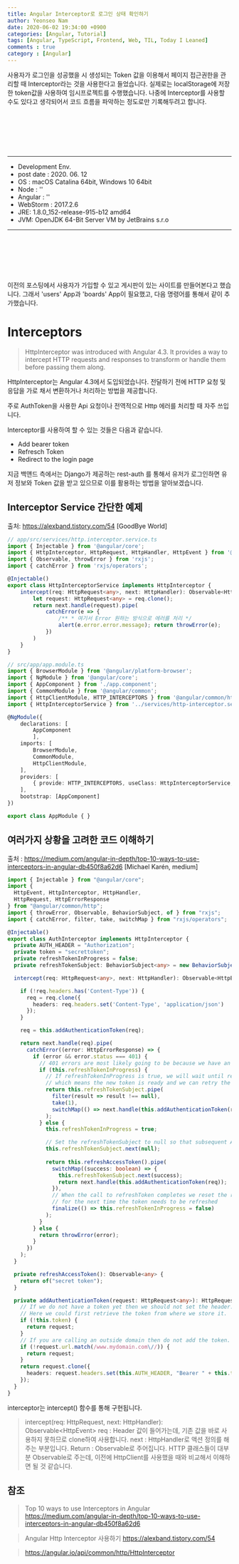 ```yaml
---
title: Angular Interceptor로 로그인 상태 확인하기
author: Yeonseo Nam
date: 2020-06-02 19:34:00 +0900
categories: [Angular, Tutorial]
tags: [Angular, TypeScript, Frontend, Web, TIL, Today I Leaned]
comments : true
category : [Angular]
---
```


사용자가 로그인을 성공했을 시 생성되는 Token 값을 이용해서 페이지 접근권한을 관리할 때 Interceptor라는 것을 사용한다고 들었습니다. 실제로는 localStorage에 저장한 token값을 사용하여 임시프로젝트를 수행했습니다. 나중에 Interceptor를 사용할 수도 있다고 생각되어서 코드 흐름을 파악하는 정도로만 기록해두려고 합니다.

<br/><br/><br/><br/><br/>

---

* Development Env.
* post date : 2020. 06. 12
* OS : macOS Catalina 64bit, Windows 10 64bit
* Node : ''
* Angular : ''
* WebStorm : 2017.2.6
* JRE: 1.8.0_152-release-915-b12 amd64
* JVM: OpenJDK 64-Bit Server VM by JetBrains s.r.o

---

<br/><br/><br/><br/><br/>

이전의 포스팅에서 사용자가 가입할 수 있고 게시판이 있는 사이트를 만들어본다고 했습니다. 그래서 'users' App과 'boards' App이 필요했고, 다음 명령어를 통해서 같이 추가했습니다.
# Interceptors
> HttpInterceptor was introduced with Angular 4.3. It provides a way to intercept HTTP requests and responses to transform or handle them before passing them along.

HttpInterceptor는 Angular 4.3에서 도입되었습니다. 전달하기 전에 HTTP 요청 및 응답을 가로 채서 변환하거나 처리하는 방법을 제공합니다.

주로 AuthToken을 사용한 Api 요청이나 전역적으로 Http 에러를 처리할 때 자주 쓰입니다.

Interceptor를 사용하여 할 수 있는 것들은 다음과 같습니다.
* Add bearer token
* Refresch Token
* Redirect to the login page

지금 백앤드 측에서는 Django가 제공하는 rest-auth 를 통해서 유저가 로그인하면 유저 정보와 Token 값을 받고 있으므로 이를 활용하는 방법을 알아보겠습니다.


## Interceptor Service 간단한 예제
출처: https://alexband.tistory.com/54 [GoodBye World]
``` ts
// app/src/services/http.interceptor.service.ts
import { Injectable } from '@angular/core';
import { HttpInterceptor, HttpRequest, HttpHandler, HttpEvent } from '@angular/common/http';
import { Observable, throwError } from 'rxjs';
import { catchError } from 'rxjs/operators'; 

@Injectable()
export class HttpInterceptorService implements HttpInterceptor { 
    intercept(req: HttpRequest<any>, next: HttpHandler): Observable<HttpEvent<any>> {
        let request: HttpRequest<any> = req.clone();
        return next.handle(request).pipe(
            catchError(e => {
                /** * 여기서 Error 원하는 방식으로 에러를 처리 */
                alert(e.error.error.message); return throwError(e);
            })
        )
    }
}
```


``` ts
// src/app/app.module.ts 
import { BrowserModule } from '@angular/platform-browser'; 
import { NgModule } from '@angular/core'; 
import { AppComponent } from './app.component'; 
import { CommonModule } from '@angular/common'; 
import { HttpClientModule, HTTP_INTERCEPTORS } from '@angular/common/http'; 
import { HttpInterceptorService } from '../services/http-interceptor.service'; 

@NgModule({ 
    declarations: [ 
        AppComponent 
        ], 
    imports: [ 
        BrowserModule, 
        CommonModule,
        HttpClientModule, 
    ], 
    providers: [ 
        { provide: HTTP_INTERCEPTORS, useClass: HttpInterceptorService, multi: true },
    ], 
    bootstrap: [AppComponent]
})

export class AppModule { }
```



## 여러가지 상황을 고려한 코드 이해하기
출처 : https://medium.com/angular-in-depth/top-10-ways-to-use-interceptors-in-angular-db450f8a62d6 [Michael Karén, medium]

``` ts
import { Injectable } from "@angular/core";
import { 
  HttpEvent, HttpInterceptor, HttpHandler,
  HttpRequest, HttpErrorResponse
} from "@angular/common/http";
import { throwError, Observable, BehaviorSubject, of } from "rxjs";
import { catchError, filter, take, switchMap } from "rxjs/operators";

@Injectable()
export class AuthInterceptor implements HttpInterceptor {
  private AUTH_HEADER = "Authorization";
  private token = "secrettoken";
  private refreshTokenInProgress = false;
  private refreshTokenSubject: BehaviorSubject<any> = new BehaviorSubject<any>(null);

  intercept(req: HttpRequest<any>, next: HttpHandler): Observable<HttpEvent<any>> {

    if (!req.headers.has('Content-Type')) {
      req = req.clone({
        headers: req.headers.set('Content-Type', 'application/json')
      });
    }

    req = this.addAuthenticationToken(req);

    return next.handle(req).pipe(
      catchError((error: HttpErrorResponse) => {
        if (error && error.status === 401) {
          // 401 errors are most likely going to be because we have an expired token that we need to refresh.
          if (this.refreshTokenInProgress) {
            // If refreshTokenInProgress is true, we will wait until refreshTokenSubject has a non-null value
            // which means the new token is ready and we can retry the request again
            return this.refreshTokenSubject.pipe(
              filter(result => result !== null),
              take(1),
              switchMap(() => next.handle(this.addAuthenticationToken(req)))
            );
          } else {
            this.refreshTokenInProgress = true;

            // Set the refreshTokenSubject to null so that subsequent API calls will wait until the new token has been retrieved
            this.refreshTokenSubject.next(null);
            
            return this.refreshAccessToken().pipe(
              switchMap((success: boolean) => {               
                this.refreshTokenSubject.next(success);
                return next.handle(this.addAuthenticationToken(req));
              }),
              // When the call to refreshToken completes we reset the refreshTokenInProgress to false
              // for the next time the token needs to be refreshed
              finalize(() => this.refreshTokenInProgress = false)
            );
          }
        } else {
          return throwError(error);
        }
      })
    );
  }

  private refreshAccessToken(): Observable<any> {
    return of("secret token");
  }

  private addAuthenticationToken(request: HttpRequest<any>): HttpRequest<any> {
    // If we do not have a token yet then we should not set the header.
    // Here we could first retrieve the token from where we store it.
    if (!this.token) {
      return request;
    }
    // If you are calling an outside domain then do not add the token.
    if (!request.url.match(/www.mydomain.com\//)) {
      return request;
    }
    return request.clone({
      headers: request.headers.set(this.AUTH_HEADER, "Bearer " + this.token)
    });
  }
}
```

interceptor는 intercept() 함수를 통해 구현됩니다. 
> intercept(req: HttpRequest<any>, next: HttpHandler): Observable<HttpEvent<any>>
req : Header 값이 들어가는데, 기존 값을 바로 사용하지 못하므로 clone하여 사용합니다.
next : HttpHandler로 액션 정의를 해주는 부분입니다.
Return : Observable로 주어집니다. HTTP 클래스들이 대부분 Observable로 주는데, 이전에 HttpClient를 사용했을 때와 비교해서 이해하면 될 것 같습니다.




## 참조
> Top 10 ways to use Interceptors in Angular
https://medium.com/angular-in-depth/top-10-ways-to-use-interceptors-in-angular-db450f8a62d6

> Angular Http Interceptor 사용하기
https://alexband.tistory.com/54

> https://angular.io/api/common/http/HttpInterceptor